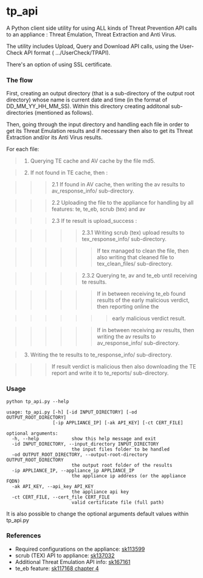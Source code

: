 # tp_api
A Python client side utility for using ALL kinds of Threat Prevention API calls to an appliance :
Threat Emulation, Threat Extraction and Anti Virus.

The utility includes Upload, Query and Download API calls, using the User-Check API format ( …/UserCheck/TPAPI).

There's an option of using SSL certificate.

### The flow
First, creating an output directory (that is a sub-directory of the output root directory) whose
name is current date and time (in the format of DD_MM_YY_HH_MM_SS). Within this directory creating
additonal sub-directories (mentioned as follows).


Then, going through the input directory and handling each file in order to get its Threat Emulation 
 results and if necessary then also to get its Threat Extraction and/or its Anti Virus results.

For each file:

> 1. Querying TE cache and AV cache by the file md5.

> 2. If not found in TE cache, then :
        
>>> 2.1 If found in AV cache, then writing the av results to av_response_info/ sub-directory.

>>> 2.2 Uploading the file to the appliance for handling by all features:  te, te_eb, scrub (tex) and av

>>> 2.3 If te result is upload_success :

>>>>> 2.3.1 Writing scrub (tex) upload results to tex_response_info/ sub-directory.

>>>>>> If tex managed to clean the file, then also writing that cleaned file to tex_clean_files/ sub-directory.

>>>>> 2.3.2 Querying te, av and te_eb until receiving te results.

>>>>>> If in between receiving te_eb found results of the early malicious verdict, then reporting online the

>>>>>>> early malicious verdict result.

>>>>>> If in between receiving av results, then writing the av results to av_response_info/ sub-directory.

> 3. Writing the te results to te_response_info/ sub-directory.

>>> If result verdict is malicious then also downloading the TE report and write it to te_reports/ sub-directory.

    
### Usage
~~~~
python tp_api.py --help

usage: tp_api.py [-h] [-id INPUT_DIRECTORY] [-od OUTPUT_ROOT_DIRECTORY]
                 [-ip APPLIANCE_IP] [-ak API_KEY] [-ct CERT_FILE]

optional arguments:
  -h, --help            show this help message and exit
  -id INPUT_DIRECTORY, --input_directory INPUT_DIRECTORY
                        the input files folder to be handled
  -od OUTPUT_ROOT_DIRECTORY, --output-root-directory OUTPUT_ROOT_DIRECTORY
                        the output root folder of the results
  -ip APPLIANCE_IP, --appliance_ip APPLIANCE_IP
                        the appliance ip address (or the appliance FQDN)
  -ak API_KEY, --api_key API_KEY
                        the appliance api key
  -ct CERT_FILE, --cert_file CERT_FILE
                        valid certificate file (full path)
~~~~
It is also possible to change the optional arguments default values within tp_api.py

### References
* Required configurations on the appliance: [sk113599](https://supportcenter.checkpoint.com/supportcenter/portal?eventSubmit_doGoviewsolutiondetails=&solutionid=sk113599)
* scrub (TEX) API to appliance: [sk137032](https://supportcenter.checkpoint.com/supportcenter/portal?eventSubmit_doGoviewsolutiondetails=&solutionid=sk137032&partition=General&product=Threat)
* Additional Threat Emulation API info: [sk167161](https://supportcenter.checkpoint.com/supportcenter/portal?eventSubmit_doGoviewsolutiondetails=&solutionid=sk167161)
* te_eb feature: [sk117168 chapter 4](https://supportcenter.checkpoint.com/supportcenter/portal?eventSubmit_doGoviewsolutiondetails=&solutionid=sk117168#New%20Public%20API%20Interface)

